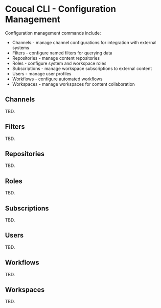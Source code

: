 # Coucal CLI - Configuration Management

Configuration management commands include:

* Channels - manage channel configurations for integration with external systems
* Filters - configure named filters for querying data
* Repositories - manage content repositories
* Roles - configure system and workspace roles
* Subscriptions - manage workspace subscriptions to external content
* Users - manage user profiles
* Workflows - configure automated workflows
* Workspaces - manage workspaces for content collaboration

## Channels

TBD.

## Filters

TBD.

## Repositories

TBD.

## Roles

TBD.

## Subscriptions

TBD.

## Users

TBD.

## Workflows

TBD.

## Workspaces

TBD.
